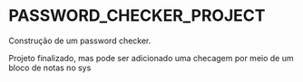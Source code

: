 # PASSWORD_CHECKER_PROJECT
Construção de um password checker.


Projeto finalizado, mas pode ser adicionado uma checagem por meio de um bloco de notas no sys
